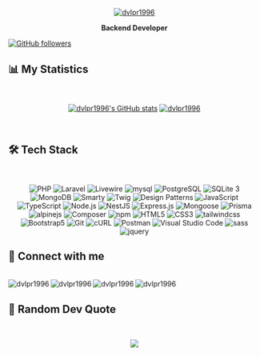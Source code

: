 <div align="center">

[![dvlpr1996](https://readme-typing-svg.herokuapp.com?color=%231A86CA&size=22&center=true&vCenter=true&lines=Welcome+To+My+Github+Profile)](https://git.io/typing-svg)
</div>

<div align="center">
	
**Backend Developer**

</div>

<div>
	
[![GitHub followers](https://img.shields.io/github/followers/dvlpr1996?label=Follow&style=social)](https://github.com/dvlpr1996)
</div>

## 📊 My Statistics
<br>

<div align="center">

 [![dvlpr1996's GitHub stats](https://github-readme-stats.vercel.app/api?username=dvlpr1996&show_icons=true&theme=vue-dark&include_all_commits=true&count_private=true&line_height=40)](https://github.com/dvlpr1996/dvlpr1996)  [![dvlpr1996](https://github-readme-stats.vercel.app/api/top-langs/?username=dvlpr1996&theme=vue-dark&include_all_commits=true&line_height=35)](https://github.com/dvlpr1996/dvlpr1996)
</div>

<br>

## 🛠 Tech Stack
<br>

<div align="center">

<!-- 
![PHP](https://img.shields.io/badge/-PHP-777BB4?style=for-the-badge&logo=php&logoColor=fff)
![Laravel](https://img.shields.io/badge/-Laravel-FF2D20?style=for-the-badge&logo=Laravel&logoColor=fff)
![Livewire](https://img.shields.io/static/v1?style=for-the-badge&message=Livewire&color=4E56A6&logo=Livewire&logoColor=FFFFFF&label=)
![mysql](https://img.shields.io/badge/-mysql-4479A1?style=for-the-badge&logo=mysql&logoColor=000)
![SQLite 3](https://img.shields.io/badge/-SQLite%203-003B57?style=for-the-badge&logo=sqlite&logoColor=white)
![Smarty](https://img.shields.io/badge/-Smarty-FFBF00?style=for-the-badge&logo=smarty&logoColor=white&logo=Smarty&logoColor=white)
![Twig](https://img.shields.io/badge/-Twig-BACF29?style=for-the-badge&logo=twig&logoColor=white)
![Design Patterns](https://img.shields.io/badge/-Design%20Patterns-007ACC?style=for-the-badge&logo=design-patterns&logoColor=fff)
![JavaScript](https://img.shields.io/badge/-JavaScript-F7DF1E?style=for-the-badge&logo=javascript&logoColor=000)
![TypeScript](https://img.shields.io/badge/-TypeScript-3178C6?style=for-the-badge&logo=typescript&logoColor=fff) 
![Node.js](https://img.shields.io/badge/-Node.js-339933?style=for-the-badge&logo=nodedotjs&logoColor=fff) 
![Express.js](https://img.shields.io/badge/-Express.js-000000?style=for-the-badge&logo=express&logoColor=fff)
![Mongoose](https://img.shields.io/badge/-Mongoose-4D8DD4?style=for-the-badge&logo=mongodb&logoColor=white)
![Prisma](https://img.shields.io/badge/-Prisma-CA4245?style=for-the-badge&logo=prisma&logoColor=white)

![Inertia.js](https://img.shields.io/badge/-Inertia.js-4D8DD4?style=for-the-badge&logo=inertia&logoColor=white)
![React](https://img.shields.io/badge/-React-61DAFB?style=for-the-badge&logo=react&logoColor=fff)
![React Router](https://img.shields.io/badge/-React%20Router-CA4245?style=for-the-badge&logo=react-router&logoColor=fff)
![Redux](https://img.shields.io/badge/-Redux-764ABC?style=for-the-badge&logo=redux&logoColor=fff) 
![Next.js](https://img.shields.io/badge/-Next.js-000000?style=for-the-badge&logo=nextdotjs&logoColor=fff) 
![MongoDB](https://img.shields.io/badge/-MongoDB-47A248?style=for-the-badge&logo=mongodb&logoColor=fff)
![Material-UI](https://img.shields.io/badge/-Material--UI-0081CB?style=for-the-badge&logo=material-ui&logoColor=fff)

![HTML5](https://img.shields.io/badge/-HTML5-E34F26?style=for-the-badge&logo=HTML5&logoColor=fff)
![CSS3](https://img.shields.io/badge/-CSS3-1572B6?style=for-the-badge&logo=CSS3&logoColor=fff)
![sass](https://img.shields.io/badge/-sass-c69?style=for-the-badge&logo=sass&logoColor=fff)
![tailwindcss](https://img.shields.io/badge/-tailwind%20css-06B6D4?style=for-the-badge&logo=tailwindcss&logoColor=fff)
![Bootstrap5](https://img.shields.io/badge/-Bootstrap%205-7952B3?style=for-the-badge&logo=Bootstrap&logoColor=fff)
![alpinejs](https://img.shields.io/badge/-alpine.js-2D323E?style=for-the-badge&logo=alpine.js&logoColor=fff)
![cURL](https://img.shields.io/badge/-CURL-007396?style=for-the-badge&logo=CURL&logoColor=white)
![Git](https://img.shields.io/badge/-Git-F05032?style=for-the-badge&logo=Git&logoColor=fff)
![jquery](https://img.shields.io/badge/-jquery-0769AD?style=for-the-badge&logo=jquery&logoColor=fff)
-->

![PHP](https://img.shields.io/badge/-PHP-777BB4?style=flat&logo=php&logoColor=fff)
![Laravel](https://img.shields.io/badge/-Laravel-FF2D20?style=flat&logo=Laravel&logoColor=fff)
![Livewire](https://img.shields.io/static/v1?style=flat&message=Livewire&color=4E56A6&logo=Livewire&logoColor=FFFFFF&label=)
![mysql](https://img.shields.io/badge/-mysql-4479A1?style=flat&logo=mysql&logoColor=000)
![PostgreSQL](https://img.shields.io/badge/-PostgreSQL-4169E1?style=flat&logo=postgresql&logoColor=white)
![SQLite 3](https://img.shields.io/badge/-SQLite%203-003B57?style=flat&logo=sqlite&logoColor=white)
![MongoDB](https://img.shields.io/badge/-MongoDB-47A248?style=flat&logo=mongodb&logoColor=fff)
![Smarty](https://img.shields.io/badge/-Smarty-FFBF00?style=flat&logo=smarty&logoColor=white&logo=Smarty&logoColor=white)
![Twig](https://img.shields.io/badge/-Twig-BACF29?style=flat&logo=twig&logoColor=white)
![Design Patterns](https://img.shields.io/badge/-Design%20Patterns-007ACC?style=flat&logo=design-patterns&logoColor=fff)
![JavaScript](https://img.shields.io/badge/-JavaScript-F7DF1E?style=flat&logo=javascript&logoColor=000)
![TypeScript](https://img.shields.io/badge/-TypeScript-3178C6?style=flat&logo=typescript&logoColor=fff) 
![Node.js](https://img.shields.io/badge/-Node.js-339933?style=flat&logo=nodedotjs&logoColor=fff) 
![NestJS](https://img.shields.io/badge/-NestJS-E0234E?style=flat&logo=nestjs&logoColor=fff)
![Express.js](https://img.shields.io/badge/-Express.js-000000?style=flat&logo=express&logoColor=fff)
![Mongoose](https://img.shields.io/badge/-Mongoose-4D8DD4?style=flat&logo=mongodb&logoColor=white)
![Prisma](https://img.shields.io/badge/-Prisma-2D3748?style=flat&logo=prisma&logoColor=white)
![alpinejs](https://img.shields.io/badge/-alpine.js-2D323E?style=flat&logo=alpine.js&logoColor=fff)
![Composer](https://img.shields.io/badge/-Composer-885630?style=flat&logo=composer&logoColor=fff)
![npm](https://img.shields.io/badge/-npm-CB3837?style=flat&logo=npm&logoColor=fff)
![HTML5](https://img.shields.io/badge/-HTML5-E34F26?style=flat&logo=HTML5&logoColor=fff)
![CSS3](https://img.shields.io/badge/-CSS3-1572B6?style=flat&logo=CSS3&logoColor=fff)
![tailwindcss](https://img.shields.io/badge/-tailwind%20css-06B6D4?style=flat&logo=tailwindcss&logoColor=fff)
![Bootstrap5](https://img.shields.io/badge/-Bootstrap%205-7952B3?style=flat&logo=Bootstrap&logoColor=fff)
![Git](https://img.shields.io/badge/-Git-F05032?style=flat&logo=Git&logoColor=fff)
![cURL](https://img.shields.io/badge/-CURL-007396?style=flat&logo=CURL&logoColor=white)
![Postman](https://img.shields.io/badge/-Postman-FF6C37?style=flat&logo=postman&logoColor=fff)
![Visual Studio Code](https://img.shields.io/badge/-Visual%20Studio%20Code-007ACC?style=flat&logo=visual-studio-code&logoColor=white)
![sass](https://img.shields.io/badge/-sass-c69?style=flat&logo=sass&logoColor=fff)
![jquery](https://img.shields.io/badge/-jquery-0769AD?style=flat&logo=jquery&logoColor=fff)



<!-- 
![Drizzle ORM](https://img.shields.io/badge/-Drizzle%20ORM-333333?style=flat&logo=drizzle&logoColor=white)
![Inertia.js](https://img.shields.io/badge/-Inertia.js-4D8DD4?style=flat&logo=inertia&logoColor=white)
![React](https://img.shields.io/badge/-React-61DAFB?style=flat&logo=react&logoColor=fff)
![React Router](https://img.shields.io/badge/-React%20Router-CA4245?style=flat&logo=react-router&logoColor=fff)
![Redux](https://img.shields.io/badge/-Redux-764ABC?style=flat&logo=redux&logoColor=fff) 
![Next.js](https://img.shields.io/badge/-Next.js-000000?style=flat&logo=nextdotjs&logoColor=fff) 
![Material-UI](https://img.shields.io/badge/-Material--UI-0081CB?style=flat&logo=material-ui&logoColor=fff)
-->

</div>


## 📠 Connect with me

<br>

<div align="center">
		  
   <a href="https://instagram.com/nima_jahanbakhshian" title="dvlpr1996's instagram">
    <img align="left" alt="dvlpr1996" src="https://img.shields.io/badge/Instagram-E4405F?style=for-the-badge&logo=instagram&logoColor=white">
  </a>
  <a href="https://www.linkedin.com/in/nima-jahan-bakhshian" title="dvlpr1996's linkedin">
    <img align="left" alt="dvlpr1996" src="https://img.shields.io/badge/LinkedIn-0077B5?style=for-the-badge&logo=linkedin&logoColor=white">
  </a>
  <a href="https://t.me/nima96_j" title="dvlpr1996's Telegram">
    <img align="left" alt="dvlpr1996" src="https://img.shields.io/badge/Telegram-2CA5E0?style=for-the-badge&logo=telegram&logoColor=white">
  </a>
  <a href="mailto:nimajahanbakhshian@gmail.com" title="dvlpr1996's Gmail">
    <img align="left" alt="dvlpr1996" src="https://img.shields.io/badge/Gmail-D14836?style=for-the-badge&logo=gmail&logoColor=white">
  </a>
<!--   <a href="https://leetcode.com/u/dvlpr1996/" title="leetcode">
    <img align="left" alt="dvlpr1996" src="https://img.shields.io/badge/LeetCode-000000?style=for-the-badge&logo=LeetCode&logoColor=#d16c06">
  </a> -->
</div>

<br>

## 📝 Random Dev Quote

<br>

<div align="center">
	
![](https://quotes-github-readme.vercel.app/api?type=horizontal&theme=tokyonight)
</div>
